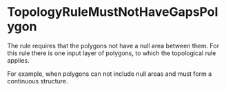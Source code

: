 # TopologyRuleMustNotHaveGapsPolygon

The rule requires that the polygons not have a null area between them. For this rule there is one input layer of polygons, to which the topological rule applies.

For example, when polygons can not include null areas and must form a continuous structure.
